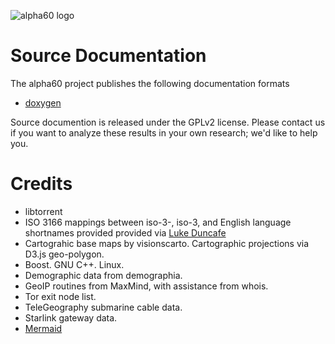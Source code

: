 <!--
<img src="/images/a60-logo-outline.svg?sanitize=true" height="287" width="301">
-->

![alpha60 logo](/images/a60-logo-outline.svg)

# Source Documentation

The alpha60 project publishes the following documentation formats

* [doxygen](/html.doxygen.20230328/index.html)

Source documention is released under the GPLv2 license. Please contact
us if you want to analyze these results in your own research; we'd
like to help you.


# Credits

* libtorrent
* ISO 3166 mappings between iso-3-, iso-3, and English language shortnames provided provided via [Luke Duncafe](https://github.com/lukes/ISO-3166-Countries-with-Regional-Codes)
* Cartograhic base maps by visionscarto. Cartographic projections via D3.js geo-polygon.
* Boost. GNU C++. Linux.
* Demographic data from demographia.
* GeoIP routines from MaxMind, with assistance from whois.
* Tor exit node list.
* TeleGeography submarine cable data.
* Starlink gateway data.
* [Mermaid](https://github.com/tttapa/doxygen-mermaid)
